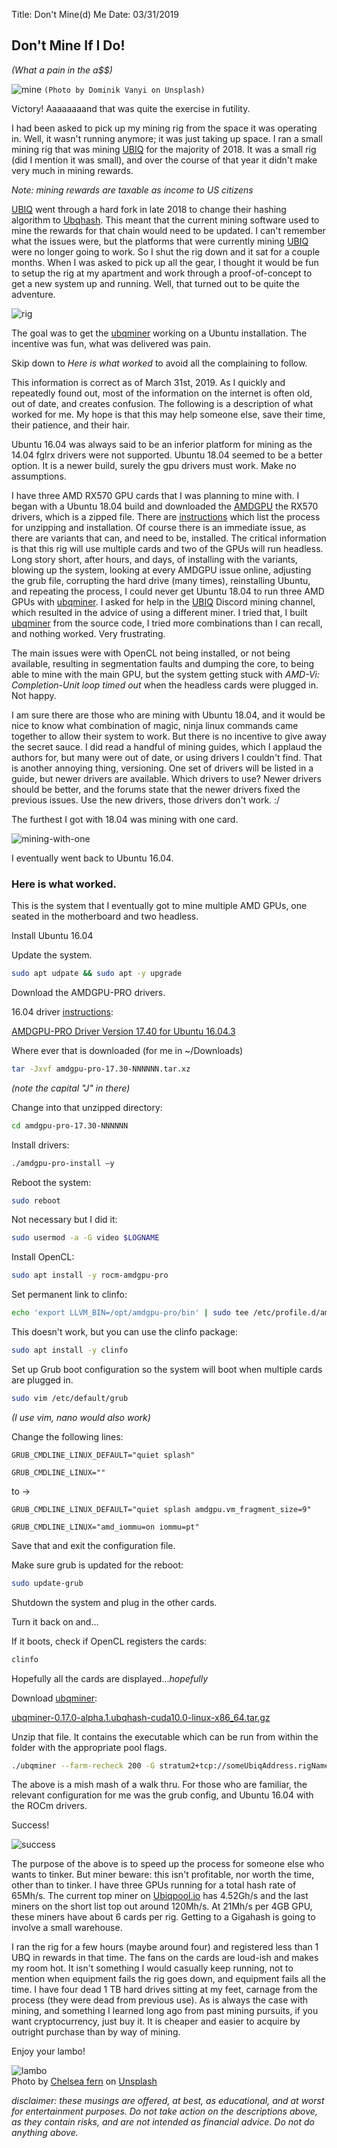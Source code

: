 Title: Don't Mine(d) Me
Date: 03/31/2019


## Don't Mine If I Do!
*(What a pain in the a$$)*

![mine](_dominik-vanyi-632134-unsplash.jpg)
`(Photo by Dominik Vanyi on Unsplash)`

Victory! Aaaaaaaand that was quite the exercise in futility.  

I had been asked to pick up my mining rig from the space it was operating in. Well,
it wasn't running anymore; it was just taking up space. I ran a small mining rig
that was mining [UBIQ](https://ubiqsmart.com/) for the majority of 2018.
It was a small rig (did I mention it was small), and over the course of that year it didn't
make very much in mining rewards.

*Note: mining rewards are taxable as income to US citizens*

<a href="https://ubiqsmart.com/" target="new">UBIQ</a>
went through a hard fork in late 2018 to change their hashing algorithm to
<a href="https://blog.ubiqsmart.com/ubiq-quarterly-report-august-2018-f7451c2149c2" target="new">Ubqhash</a>.
This meant that the current mining software used to mine the rewards for that chain would need to be updated. I can't remember what the issues were, but the platforms that were currently mining <a href="https://ubiqsmart.com/" target="new">UBIQ</a>
were no longer going to work. So I shut the rig down and it sat for a couple months.
When I was asked to pick up all the gear, I thought it would be fun to setup the rig at my apartment and work through a proof-of-concept to get a new system up and running. Well, that turned out to be quite the adventure.

![rig](_IMG_3196.jpg)

The goal was to get the
<a href="https://github.com/ubiq/ubqminer" target="new">ubqminer</a>
working on a Ubuntu installation. The incentive was fun, what was delivered was pain.

Skip down to *Here is what worked* to avoid all the complaining to follow.

This information is correct as of March 31st, 2019. As I quickly and repeatedly found out, most
of the information on the internet is often old, out of date, and creates confusion. The following is
a description of what worked for me. My hope is that this may help someone else, save their time,
their patience, and their hair.

Ubuntu 16.04 was always said to be an inferior platform for mining as the 14.04 fglrx drivers
were not supported. Ubuntu 18.04 seemed to be a better option. It is a newer build, surely the
gpu drivers must work. Make no assumptions.

I have three AMD RX570 GPU cards that I was planning to mine with. I began with a Ubuntu 18.04
build and downloaded the
<a href="https://www.amd.com/en/support/graphics/radeon-500-series/radeon-rx-500-series/radeon-rx-570" target="new">AMDGPU</a>
the RX570 drivers, which is a zipped file.
There are
<a href="https://amdgpu-install.readthedocs.io/en/latest/" target="new">instructions</a> which list the process for
unzipping and installation. Of course there is an immediate issue, as there are variants that can, and
need to be, installed. The critical information is that this rig will use multiple cards and two of
the GPUs will run headless. Long story short, after hours, and days, of installing with the variants,
blowing up the system, looking at every AMDGPU issue online, adjusting the grub file, corrupting the
hard drive (many times), reinstalling Ubuntu, and repeating the process, I could never get Ubuntu 18.04
to run three AMD GPUs with
<a href="https://github.com/ubiq/ubqminer" target="new">ubqminer</a>.
I asked for help in the
<a href="https://ubiqsmart.com/" target="new">UBIQ</a>
Discord mining channel, which resulted in the advice of using a different
miner. I tried that, I built
<a href="https://github.com/ubiq/ubqminer" target="new">ubqminer</a>
from the source code, I tried more combinations than I can recall, and nothing worked. Very frustrating.

The main issues were with OpenCL not being installed, or not being available, resulting in
segmentation faults and dumping the core, to being able to mine with the main GPU, but the system getting
stuck with *AMD-Vi: Completion-Unit loop timed out* when the headless cards were plugged in. Not happy.

I am sure there are those who are mining with Ubuntu 18.04, and it would be nice to know what
combination of magic, ninja linux commands came together to allow their system to work. But there is
no incentive to give away the secret sauce. I did read a handful of mining guides, which I applaud the
authors for, but many were out of date, or using drivers I couldn't find. That is another annoying thing,
versioning. One set of drivers will be listed in a guide, but newer drivers are available. Which drivers to use?
Newer drivers should be better, and the forums state that the newer drivers fixed the previous issues.
Use the new drivers, those drivers don't work. :/

The furthest I got with 18.04 was mining with one card.

![mining-with-one](_IMG_3202.jpg)

I eventually went back to Ubuntu 16.04.

### Here is what worked.

This is the system that I eventually got to mine multiple AMD GPUs, one seated in the
motherboard and two headless.

Install Ubuntu 16.04

Update the system.

```bash
sudo apt udpate && sudo apt -y upgrade
```

Download the AMDGPU-PRO drivers.

16.04 driver <a href="https://www.amd.com/en/support/kb/faq/gpu-635" target="new">instructions</a>:

<a href="https://www2.ati.com/drivers/linux/ubuntu/amdgpu-pro-17.40-492261.tar.xz" target="new">AMDGPU-PRO Driver Version 17.40 for Ubuntu 16.04.3</a>

Where ever that is downloaded (for me in ~/Downloads)

```bash
tar -Jxvf amdgpu-pro-17.30-NNNNNN.tar.xz
```

*(note the capital "J" in there)*

Change into that unzipped directory:

```bash
cd amdgpu-pro-17.30-NNNNNN
```

Install drivers:

```bash
./amdgpu-pro-install –y
```

Reboot the system:

```bash
sudo reboot
```

Not necessary but I did it:

```bash
sudo usermod -a -G video $LOGNAME
```

Install OpenCL:

```bash
sudo apt install -y rocm-amdgpu-pro
```

Set permanent link to clinfo:

```bash
echo 'export LLVM_BIN=/opt/amdgpu-pro/bin' | sudo tee /etc/profile.d/amdgpu-pro.sh
```

This doesn't work, but you can use the clinfo package:

```bash
sudo apt install -y clinfo
```

Set up Grub boot configuration so the system will boot when multiple cards are plugged in.

```bash
sudo vim /etc/default/grub
```

*(I use vim, nano would also work)*

Change the following lines:

```GRUB_CMDLINE_LINUX_DEFAULT="quiet splash"```

```GRUB_CMDLINE_LINUX=""```

to ->

```GRUB_CMDLINE_LINUX_DEFAULT="quiet splash amdgpu.vm_fragment_size=9"```

```GRUB_CMDLINE_LINUX="amd_iommu=on iommu=pt"```

Save that and exit the configuration file.

Make sure grub is updated for the reboot:

```bash
sudo update-grub
```

Shutdown the system and plug in the other cards.

Turn it back on and...

If it boots, check if OpenCL registers the cards:

```bash
clinfo
```

Hopefully all the cards are displayed...*hopefully*

Download <a href="https://github.com/ubiq/ubqminer/releases" target="new">ubqminer</a>:

<a href="https://github.com/ubiq/ubqminer/releases/download/v0.17.0-alpha.1.ubqhash/ubqminer-0.17.0-alpha.1.ubqhash-cuda10.0-linux-x86_64.tar.gz" target="new">ubqminer-0.17.0-alpha.1.ubqhash-cuda10.0-linux-x86_64.tar.gz</a>

Unzip that file. It contains the executable which can be run from within the folder
with the appropriate pool flags.

```bash
./ubqminer --farm-recheck 200 -G stratum2+tcp://someUbiqAddress.rigName@us.ubiqpool.io:8008
```

The above is a mish mash of a walk thru. For those who are familiar, the relevant
configuration for me was the grub config, and Ubuntu 16.04 with the ROCm drivers.

Success!

![success](_success.jpg)

The purpose of the above is to speed up the process for someone else who wants to
tinker. But miner beware: this isn't profitable, nor worth the time, other than
to tinker. I have three GPUs running for a total hash rate of 65Mh/s. The current
top miner on
<a href="https://ubiqpool.io/#/miners" target="new">Ubiqpool.io</a>
has 4.52Gh/s and the last miners on the short list top out around 120Mh/s.
At 21Mh/s per 4GB GPU, these miners have about 6 cards per rig. Getting to a Gigahash is going to involve a small warehouse.

I ran the rig for a few hours (maybe around four) and registered less than 1 UBQ in
rewards in that time. The fans on the cards are loud-ish and makes my room hot.
It isn't something I would casually keep running, not to mention when equipment fails
the rig goes down, and equipment fails all the time. I have four dead 1 TB hard drives
sitting at my feet, carnage from the process (they were dead from previous use).
As is always the case with mining, and something I learned long ago from past mining
pursuits, if you want cryptocurrency, just buy it. It is cheaper and easier to acquire by
outright purchase than by way of mining.

Enjoy your lambo!

![lambo](_chelsea-fern-797090-unsplash.jpg)    
Photo by <a href="https://unsplash.com/@chelseafern?utm_source=unsplash&utm_medium=referral&utm_content=creditCopyText">Chelsea fern</a> on <a href="https://unsplash.com/s/photos/lamborghini?utm_source=unsplash&utm_medium=referral&utm_content=creditCopyText">Unsplash</a>

*disclaimer: these musings are offered, at best, as educational, and at worst for entertainment purposes. Do not take action on the descriptions above, as they contain risks, and are not intended as financial advice. Do not do anything above.*    
